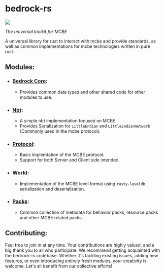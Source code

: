 # bedrock-rs
<a href="https://discord.gg/ArvWEVHGWs"><img src="https://img.shields.io/discord/1218673790775726182.svg?style=flat&label=Azurite&logo=discord&logoColor=ffffff&color=011e2c&labelColor=1f3157"><a/>

_The universal toolkit for MCBE_

A universal library for rust to interact with mcbe and provide standards, as well as common implementations for mcbe technologies written in pure rust.

## Modules:
- ### [Bedrock Core](https://github.com/Adrian8115/bedrock-rs/tree/main/bedrock_core):
  - Provides common data types and other shared code for other modules to use.
    
- ### [Nbt](https://github.com/Adrian8115/bedrock-rs/tree/main/nbt):
  - A simple nbt implementation focused on MCBE.
  - Provides Serialization for `LittleEndian` and `LittleEndianNetwork` (Commonly used in the mcbe protocol).
  
- ### [Protocol](https://github.com/Adrian8115/bedrock-rs/tree/main/protocol):
  - Basic implemtation of the MCBE protocol.
  - Support for both Server and Client side intended.
 
- ### [World](https://github.com/Adrian8115/bedrock-rs/tree/main/world):
  - Implementation of the MCBE level format using `rusty-leveldb` serialization and deserialization.

- ### [Packs](https://github.com/Adrian8115/bedrock-rs/tree/main/packs):
  - Common collection of metadata for behavior packs, resource packs and other MCBE related packs.

## Contributing:
Feel free to join in at any time. Your contributions are highly valued, and a big thank you to all who participate. We recommend getting acquainted with the bedrock-rs codebase. Whether it's tackling existing issues, adding new features, or even introducing entirely fresh modules, your creativity is welcome. Let's all benefit from our collective efforts!
